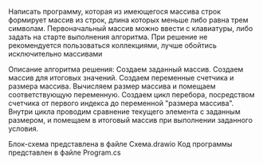 Написать программу, которая из имеющегося массива строк формирует массив из строк, длина которых меньше либо равна трем символам. Первоначальный массив можно ввести с клавиатуры, либо задать на старте выполнения алгоритма. При решение не рекомендуется пользоваться коллекциями, лучше обойтись исключительно массивами

Описание алгоритма решения:
Создаем заданный массив. Создаем массив для итоговых значений. Создаем переменные счетчика и размера массива. Вычисляем размер массива и помещаем соответствующую переменную. Создаем цикл перебора, посредством счетчика от первого индекса до переменной "размера массива". Внутри цикла проводим сравнение текущего элемента с заданным размером, и помещаем в итоговый массив при выполнении заданного условия.

Блок-схема представлена в файле Схема.drawio
Код программы представлен в файле Program.cs

